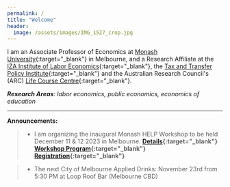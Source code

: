 ```yaml
---
permalink: /
title: "Welcome"
header:
  image: /assets/images/IMG_1527_crop.jpg
---
```


I am an Associate Professor of Economics at [Monash University](https://research.monash.edu/en/persons/stefanie-fischer){:target="_blank"} in Melbourne, and a Research Affiliate at the [IZA Institute of Labor Economics](https://www.iza.org/){:target="_blank"}, the [Tax and Transfer Policy Institute](https://taxpolicy.crawford.anu.edu.au/){:target="_blank"} and the Australian Research Council's (ARC) [Life Course Centre](https://lifecoursecentre.org.au/){:target="_blank"}.

***Research Areas***: *labor economics, public economics, economics of education*

---


**Announcements:**

>- 	I am organizing the inaugural Monash HELP Workshop to be held December 11 & 12 2023 in Melbourne. 
> **[ Details](/assets/docs/xx.pdf){:target="_blank"}**\
>**[Workshop Program](/assets/docs/xx.pdf){:target="_blank"}**\
> **[ Registration]( https://events.humanitix.com/monash-help-workshop){:target="_blank"}**

>- 	The next City of Melbourne Applied Drinks: November 23rd from 5:30 PM at Loop Roof Bar (Melbourne CBD)

